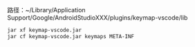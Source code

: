 路径：~/Library/Application Support/Google/AndroidStudioXXX/plugins/keymap-vscode/lib
```sh
jar xf keymap-vscode.jar
jar cf keymap-vscode.jar keymaps META-INF
```